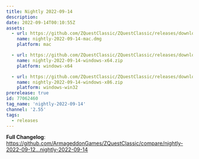 ```yaml
---
title: Nightly 2022-09-14
description: 
date: 2022-09-14T00:10:55Z
assets: 
  - url: https://github.com/ZQuestClassic/ZQuestClassic/releases/download/nightly-2022-09-14/nightly-2022-09-14-mac.dmg
    name: nightly-2022-09-14-mac.dmg
    platform: mac

  - url: https://github.com/ZQuestClassic/ZQuestClassic/releases/download/nightly-2022-09-14/nightly-2022-09-14-windows-x64.zip
    name: nightly-2022-09-14-windows-x64.zip
    platform: windows-x64

  - url: https://github.com/ZQuestClassic/ZQuestClassic/releases/download/nightly-2022-09-14/nightly-2022-09-14-windows-x86.zip
    name: nightly-2022-09-14-windows-x86.zip
    platform: windows-win32
prerelease: true
id: 77062460
tag_name: 'nightly-2022-09-14'
channel: '2.55'
tags:
  - releases
---
```


**Full Changelog**: https://github.com/ArmageddonGames/ZQuestClassic/compare/nightly-2022-09-12...nightly-2022-09-14
